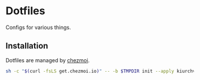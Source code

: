 # Dotfiles

Configs for various things.

## Installation

Dotfiles are managed by [chezmoi](https://www.chezmoi.io).

```sh
sh -c "$(curl -fsLS get.chezmoi.io)" -- -b $TMPDIR init --apply kiurchv
```
